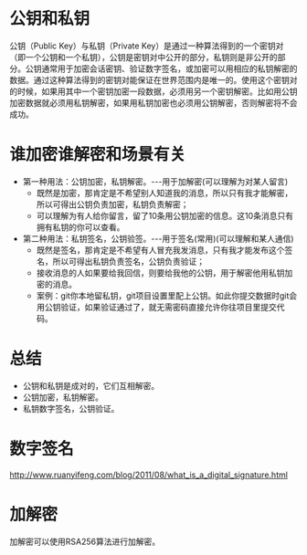 # 公钥和私钥
公钥（Public Key）与私钥（Private Key）是通过一种算法得到的一个密钥对（即一个公钥和一个私钥），公钥是密钥对中公开的部分，私钥则是非公开的部分。公钥通常用于加密会话密钥、验证数字签名，或加密可以用相应的私钥解密的数据。通过这种算法得到的密钥对能保证在世界范围内是唯一的。使用这个密钥对的时候，如果用其中一个密钥加密一段数据，必须用另一个密钥解密。比如用公钥加密数据就必须用私钥解密，如果用私钥加密也必须用公钥解密，否则解密将不会成功。

# 谁加密谁解密和场景有关
* 第一种用法：公钥加密，私钥解密。---用于加解密(可以理解为对某人留言)
    - 既然是加密，那肯定是不希望别人知道我的消息，所以只有我才能解密，所以可得出公钥负责加密，私钥负责解密；
    - 可以理解为有人给你留言，留了10条用公钥加密的信息。这10条消息只有拥有私钥的你可以查看。
* 第二种用法：私钥签名，公钥验签。---用于签名(常用)(可以理解和某人通信)
    - 既然是签名，那肯定是不希望有人冒充我发消息，只有我才能发布这个签名，所以可得出私钥负责签名，公钥负责验证；
    - 接收消息的人如果要给我回信，则要给我他的公钥，用于解密他用私钥加密的消息。
    - 案例：git你本地留私钥，git项目设置里配上公钥。如此你提交数据时git会用公钥验证，如果验证通过了，就无需密码直接允许你往项目里提交代码。

# 总结
* 公钥和私钥是成对的，它们互相解密。
* 公钥加密，私钥解密。
* 私钥数字签名，公钥验证。

# 数字签名
http://www.ruanyifeng.com/blog/2011/08/what_is_a_digital_signature.html

# 加解密
加解密可以使用RSA256算法进行加解密。
